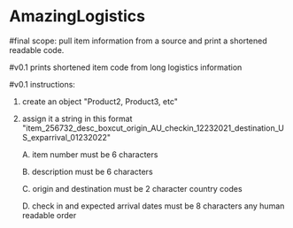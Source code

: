 # AmazingLogistics
#final scope: pull item information from a source and print a shortened readable code. 

#v0.1 prints shortened item code from long logistics information

#v0.1 instructions:

1. create an object "Product2, Product3, etc"
2. assign it a string in this format "item_256732_desc_boxcut_origin_AU_checkin_12232021_destination_US_exparrival_01232022"
 
    A. item number must be 6 characters
 
    B. description must be 6 characters
 
    C. origin and destination must be 2 character country codes
 
    D. check in and expected arrival dates must be 8 characters any human readable order
